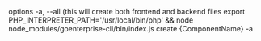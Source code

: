 
options
-a, --all (this will create both frontend and backend files
export PHP_INTERPRETER_PATH='/usr/local/bin/php' && node node_modules/goenterprise-cli/bin/index.js create {ComponentName} -a
